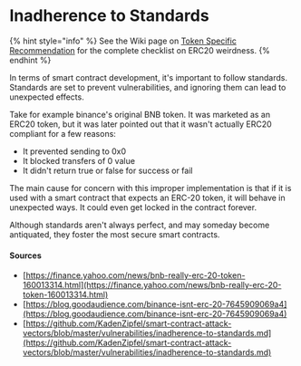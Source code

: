 # Inadherence to Standards

{% hint style="info" %}
See the Wiki page on [Token Specific Recommendation](../best-practices/token-specific-recommendations/) for the complete checklist on ERC20 weirdness.
{% endhint %}

In terms of smart contract development, it's important to follow standards. Standards are set to prevent vulnerabilities, and ignoring them can lead to unexpected effects.

Take for example binance's original BNB token. It was marketed as an ERC20 token, but it was later pointed out that it wasn't actually ERC20 compliant for a few reasons:

* It prevented sending to 0x0
* It blocked transfers of 0 value
* It didn't return true or false for success or fail

The main cause for concern with this improper implementation is that if it is used with a smart contract that expects an ERC-20 token, it will behave in unexpected ways. It could even get locked in the contract forever.

Although standards aren't always perfect, and may someday become antiquated, they foster the most secure smart contracts.

#### Sources

* [https://finance.yahoo.com/news/bnb-really-erc-20-token-160013314.html](https://finance.yahoo.com/news/bnb-really-erc-20-token-160013314.html)
* [https://blog.goodaudience.com/binance-isnt-erc-20-7645909069a4](https://blog.goodaudience.com/binance-isnt-erc-20-7645909069a4)
* [https://github.com/KadenZipfel/smart-contract-attack-vectors/blob/master/vulnerabilities/inadherence-to-standards.md](https://github.com/KadenZipfel/smart-contract-attack-vectors/blob/master/vulnerabilities/inadherence-to-standards.md)
